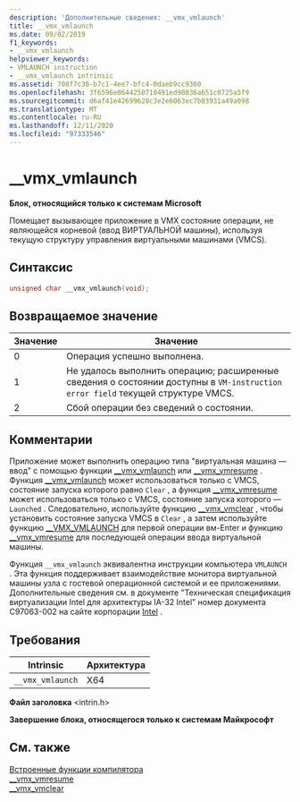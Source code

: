 ```yaml
---
description: 'Дополнительные сведения: __vmx_vmlaunch'
title: __vmx_vmlaunch
ms.date: 09/02/2019
f1_keywords:
- __vmx_vmlaunch
helpviewer_keywords:
- VMLAUNCH instruction
- __vmx_vmlaunch intrinsic
ms.assetid: 708f7c38-b7c1-4ee7-bfc4-0daeb9cc9360
ms.openlocfilehash: 3f6596e0644250710491ed90036a651c0725a5f9
ms.sourcegitcommit: d6af41e42699628c3e2e6063ec7b03931a49a098
ms.translationtype: MT
ms.contentlocale: ru-RU
ms.lasthandoff: 12/11/2020
ms.locfileid: "97333546"
---
```

# <a name="__vmx_vmlaunch"></a>__vmx_vmlaunch

**Блок, относящийся только к системам Microsoft**

Помещает вызывающее приложение в VMX состояние операции, не являющейся корневой (ввод ВИРТУАЛЬНОЙ машины), используя текущую структуру управления виртуальными машинами (VMCS).

## <a name="syntax"></a>Синтаксис

```C
unsigned char __vmx_vmlaunch(void);
```

## <a name="return-value"></a>Возвращаемое значение

|Значение|Значение|
|-----------|-------------|
|0|Операция успешно выполнена.|
|1|Не удалось выполнить операцию; расширенные сведения о состоянии доступны в `VM-instruction error field` текущей структуре VMCS.|
|2|Сбой операции без сведений о состоянии.|

## <a name="remarks"></a>Комментарии

Приложение может выполнить операцию типа "виртуальная машина — ввод" с помощью функции [__vmx_vmlaunch](../intrinsics/vmx-vmlaunch.md) или [__vmx_vmresume](../intrinsics/vmx-vmresume.md) . Функция [__vmx_vmlaunch](../intrinsics/vmx-vmlaunch.md) может использоваться только с VMCS, состояние запуска которого равно `Clear` , а функция [__vmx_vmresume](../intrinsics/vmx-vmresume.md) может использоваться только с VMCS, состояние запуска которого — `Launched` . Следовательно, используйте функцию [__vmx_vmclear](../intrinsics/vmx-vmclear.md) , чтобы установить состояние запуска VMCS в `Clear` , а затем используйте функцию [__VMX_VMLAUNCH](../intrinsics/vmx-vmlaunch.md) для первой операции вм-Enter и функцию [__vmx_vmresume](../intrinsics/vmx-vmresume.md) для последующей операции ввода виртуальной машины.

Функция `__vmx_vmlaunch` эквивалентна инструкции компьютера `VMLAUNCH` . Эта функция поддерживает взаимодействие монитора виртуальной машины узла с гостевой операционной системой и ее приложениями. Дополнительные сведения см. в документе "Техническая спецификация виртуализации Intel для архитектуры IA-32 Intel" номер документа C97063-002 на сайте корпорации [Intel](https://software.intel.com/articles/intel-sdm) .

## <a name="requirements"></a>Требования

|Intrinsic|Архитектура|
|---------------|------------------|
|`__vmx_vmlaunch`|X64|

**Файл заголовка** \<intrin.h>

**Завершение блока, относящегося только к системам Майкрософт**

## <a name="see-also"></a>См. также

[Встроенные функции компилятора](../intrinsics/compiler-intrinsics.md)\
[__vmx_vmresume](../intrinsics/vmx-vmresume.md)\
[__vmx_vmclear](../intrinsics/vmx-vmclear.md)
